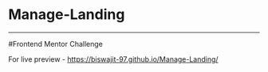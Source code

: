 # Manage-Landing

-----

#Frontend Mentor Challenge

For live preview - https://biswajit-97.github.io/Manage-Landing/
